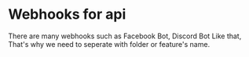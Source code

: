 # Webhooks for api

There are many webhooks such as Facebook Bot, Discord Bot Like that,
That's why we need to seperate with folder or feature's name.